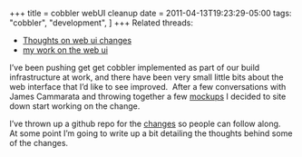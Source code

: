 +++
title = cobbler webUI cleanup
date = 2011-04-13T19:23:29-05:00
tags:
  "cobbler",
  "development",
]
+++
Related threads:

  * <a title="Thread discussing thoughts on web ui changes" href="https://fedorahosted.org/pipermail/cobbler-devel/2011-April/002025.html" target="_blank">Thoughts on web ui changes</a>
  * <a title="Thread on my work on the web ui" href="https://fedorahosted.org/pipermail/cobbler-devel/2011-April/002101.html" target="_blank">my work on the web ui</a>

I&#8217;ve been pushing get get cobbler implemented as part of our build infrastructure at work, and there have been very small little bits about the web interface that I&#8217;d like to see improved.  After a few conversations with James Cammarata and throwing together a few <a title="Some cobbler web ui mock ups" href="http://nytefyre.net/images/cobbler.htm" target="_blank">mockups</a> I decided to site down start working on the change.

I&#8217;ve thrown up a github repo for the <a title="My github for cobbler" href="https://github.com/gregswift/cobbler" target="_blank">changes</a> so people can follow along.   At some point I&#8217;m going to write up a bit detailing the thoughts behind some of the changes.
